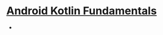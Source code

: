 # [Android Kotlin Fundamentals](https://developer.android.com/courses/kotlin-android-fundamentals/overview)
-
